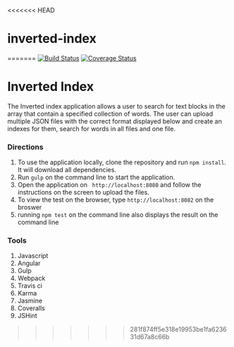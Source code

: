 <<<<<<< HEAD
# inverted-index
=======
[![Build Status](https://travis-ci.org/andela-vnwaiwu/inverted-index.svg?branch=coveralls)](https://travis-ci.org/andela-vnwaiwu/inverted-index)
[![Coverage Status](https://coveralls.io/repos/github/andela-vnwaiwu/inverted-index/badge.svg)](https://coveralls.io/github/andela-vnwaiwu/inverted-index)

# Inverted Index

The Inverted index application allows a user to search for text blocks in the array that contain a specified collection of words.
The user can upload multiple JSON files with the correct format displayed below and create an indexes for them, search for words in
all files and one file.

### Directions
1. To use the application locally, clone the repository and run ``` npm install ```. It will download all dependencies.
2. Run ``` gulp ``` on the command line to start the application.
3. Open the application on ``` http://localhost:8080``` and follow the instructions on the screen to upload the files.
4. To view the test on the browser, type ``` http://localhost:8082 ```  on the broswer
5. running ``` npm test ``` on the command line also displays the result on the command line

### Tools
1. Javascript
2. Angular
3. Gulp
4. Webpack
5. Travis ci
6. Karma
7. Jasmine
8. Coveralls
9. JSHint
>>>>>>> 281f874ff5e318e19953be1fa623631d67a8c66b
